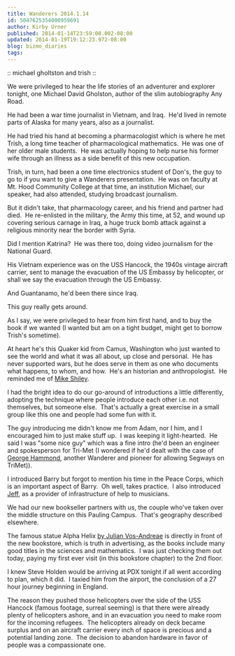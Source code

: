 ```yaml
---
title: Wanderers 2014.1.14
id: 5047625354000959691
author: Kirby Urner
published: 2014-01-14T23:59:00.002-08:00
updated: 2014-01-19T19:12:23.972-08:00
blog: bizmo_diaries
tags: 
---
```


:: michael gholtston and trish ::

We were privileged to hear the life stories of an adventurer and explorer tonight, one Michael David Gholston, author of the slim autobiography Any Road.

He had been a war time journalist in Vietnam, and Iraq.  He'd lived in remote parts of Alaska for many years, also as a journalist.

He had tried his hand at becoming a pharmacologist which is where he met Trish, a long time teacher of pharmacological mathematics.  He was one of her older male students.  He was actually hoping to help nurse his former wife through an illness as a side benefit of this new occupation.

Trish, in turn, had been a one time electronics student of Don's, the guy to go to if you want to give a Wanderers presentation.  He was on faculty at Mt. Hood Community College at that time, an institution Michael, our speaker, had also attended, studying broadcast journalism.

But it didn't take, that pharmacology career, and his friend and partner had died.  He re-enlisted in the military, the Army this time, at 52, and wound up covering serious carnage in Iraq, a huge truck bomb attack against a religious minority near the border with Syria.

Did I mention Katrina?  He was there too, doing video journalism for the National Guard.

His Vietnam experience was on the USS Hancock, the 1940s vintage aircraft carrier, sent to manage the evacuation of the US Embassy by helicopter, or shall we say the evacuation through the US Embassy.

And Guantanamo, he'd been there since Iraq.

This guy really gets around.

As I say, we were privileged to hear from him first hand, and to buy the book if we wanted (I wanted but am on a tight budget, might get to borrow Trish's sometime).

At heart he's this Quaker kid from Camus, Washington who just wanted to see the world and what it was all about, up close and personal.  He has never supported wars, but he does serve in them as one who documents what happens, to whom, and how.  He's an historian and anthropologist.  He reminded me of [Mike Shiley](http://worldgame.blogspot.com/2005/01/inside-iraq-untold-stories-movie.html).

I had the bright idea to do our go-around of introductions a little differently, adopting the technique where people introduce each other i.e. not themselves, but someone else.  That's actually a great exercise in a small group like this one and people had some fun with it.

The guy introducing me didn't know me from Adam, nor I him, and I encouraged him to just make stuff up.  I was keeping it light-hearted.  He said I was "some nice guy" which was a fine intro (he'd been an engineer and spokesperson for Tri-Met (I wondered if he'd dealt with the case of [George Hammond](http://worldgame.blogspot.com/2005/01/brainstorming-about-pedagogy.html), another Wanderer and pioneer for allowing Segways on TriMet)).

I introduced Barry but forgot to mention his time in the Peace Corps, which is an important aspect of Barry.  Oh well, takes practice.  I also introduced [Jeff](http://controlroom.blogspot.com/2010/01/message-traffic.html), as a provider of infrastructure of help to musicians.

We had our new bookseller partners with us, the couple who've taken over the middle structure on this Pauling Campus.  That's geography described elsewhere.

The famous statue Alpha Helix [by Julian Vos-Andreae](http://mybizmo.blogspot.com/2005/01/going-down.html) is directly in front of the new bookstore, which is truth in advertising, as the books include many good titles in the sciences and mathematics.  I was just checking them out today, paying my first ever visit (in this bookstore chapter) to the 2nd floor.

I knew Steve Holden would be arriving at PDX tonight if all went according to plan, which it did.  I taxied him from the airport, the conclusion of a 27 hour journey beginning in England. 

The reason they pushed those helicopters over the side of the USS Hancock (famous footage, surreal seeming) is that there were already plenty of helicopters ashore, and in an evacuation you need to make room for the incoming refugees.  The helicopters already on deck became surplus and on an aircraft carrier every inch of space is precious and a potential landing zone.  The decision to abandon hardware in favor of people was a compassionate one.
